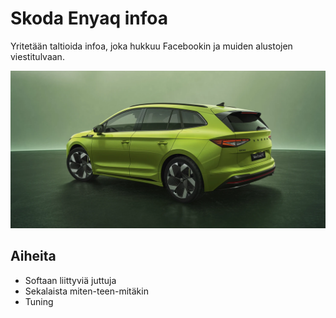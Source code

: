 # Skoda Enyaq infoa

Yritetään taltioida infoa, joka hukkuu Facebookin ja muiden alustojen viestitulvaan.

![banneri.jpg](kuvat/banneri.jpg)

## Aiheita

- Softaan liittyviä juttuja
- Sekalaista miten-teen-mitäkin 
- Tuning
